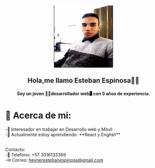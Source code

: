 <p align="center" width="300">

<img align="center" width="190" height="200" src="img/foto.jpg" >
<h2 align="center">Hola,me llamo Esteban Espinosa🙋‍♂️</h2>
<h4 align="center">Soy un joven 💁‍♂️desarrollador web🖥 con 5 años de experiencia. </h4>

<h1>👤 Acerca de mi:</h1>
-🧡 Interesador en trabajar en Desarrollo web y Mòvil<br>
-🧠 Actualmente estoy aprendiendo: **React y English**<br><br>

Contacto:<br>
-📱 Telefono: +57 3016133369<br>
-✉ Correo: heynerestebanespinosa@gmail.com<br>
</p>
